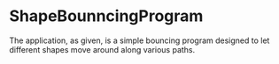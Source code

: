 # ShapeBounncingProgram
The application, as given, is a simple bouncing program designed to let different shapes move around along various paths.
